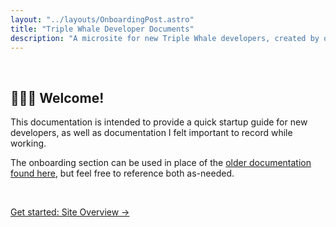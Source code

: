 ```yaml
---
layout: "../layouts/OnboardingPost.astro"
title: "Triple Whale Developer Documents"
description: "A microsite for new Triple Whale developers, created by one"
---
```


<style>
  time, time + br, .toc { display: none !important }
</style>

<br> 

## 🐳🐳🐳 Welcome!

This documentation is intended to provide a quick startup guide for new developers, as well as documentation I felt important to record while working.

The onboarding section can be used in place of the [older documentation found here](https://docs.google.com/document/d/1FxmH7eIDj0x3-BvxqiavkDCKvpjidL0aLaGz4Ray_dY/edit#), but feel free to reference both as-needed.

<br>

[Get started: Site Overview &rarr;](/onboarding/site-overview)